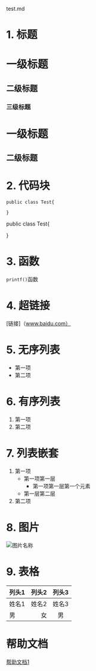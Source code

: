 test.md
# 1. 标题

# 一级标题
## 二级标题
### 三级标题

一级标题
=======

二级标题
-------   

# 2. 代码块

```
public class Test{

}
```

 public class Test{

}
# 3. 函数  

`printf()`函数

# 4. 超链接

[链接]（www.baidu.com）

# 5. 无序列表  
* 第一项
* 第二项

# 6. 有序列表 

1. 第一项
2. 第二项

# 7. 列表嵌套
1. 第一项
    - 第一项第一层
        - 第一项第一层第一个元素
    - 第一层第二层
2. 第二项  

# 8. 图片 

![图片名称][1]  

[1]: (http://static.runoob.com/images/runoob-logo.png)   

 # 9. 表格   

 | 列头1 | 列头2 | 列头3 |
 | :--- | ---: | :---: |
 | 姓名1 | 姓名2 | 姓名3 |
 | 男 | 女 | 男 |


 # 帮助文档

 [帮助文档1](https://www.runoob.com/markdown/md-advance.html)






